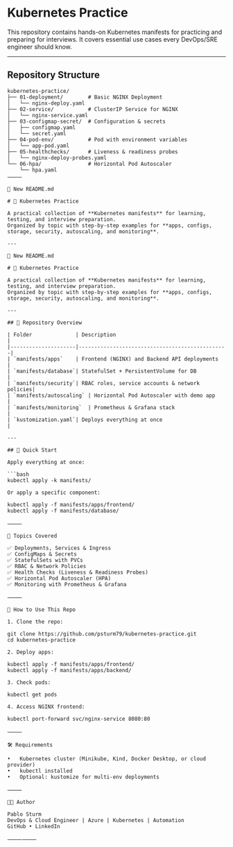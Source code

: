 #  Kubernetes Practice

This repository contains hands-on Kubernetes manifests for practicing and preparing for interviews. It covers essential use cases every DevOps/SRE engineer should know.

---

##  Repository Structure

```text
kubernetes-practice/
├── 01-deployment/        # Basic NGINX Deployment
│   └── nginx-deploy.yaml
├── 02-service/           # ClusterIP Service for NGINX
│   └── nginx-service.yaml
├── 03-configmap-secret/  # Configuration & secrets
│   ├── configmap.yaml
│   └── secret.yaml
├── 04-pod-env/           # Pod with environment variables
│   └── app-pod.yaml
├── 05-healthchecks/      # Liveness & readiness probes
│   └── nginx-deploy-probes.yaml
└── 06-hpa/               # Horizontal Pod Autoscaler
    └── hpa.yaml
⸻

📝 New README.md

# 🚀 Kubernetes Practice

A practical collection of **Kubernetes manifests** for learning, testing, and interview preparation.  
Organized by topic with step-by-step examples for **apps, configs, storage, security, autoscaling, and monitoring**.

---

📝 New README.md

# 🚀 Kubernetes Practice

A practical collection of **Kubernetes manifests** for learning, testing, and interview preparation.  
Organized by topic with step-by-step examples for **apps, configs, storage, security, autoscaling, and monitoring**.

---

## 📂 Repository Overview

| Folder              | Description                                    |
|---------------------|------------------------------------------------|
| `manifests/apps`    | Frontend (NGINX) and Backend API deployments   |
| `manifests/database`| StatefulSet + PersistentVolume for DB          |
| `manifests/security`| RBAC roles, service accounts & network policies|
| `manifests/autoscaling` | Horizontal Pod Autoscaler with demo app    |
| `manifests/monitoring`  | Prometheus & Grafana stack                 |
| `kustomization.yaml`| Deploys everything at once                     |

---

## 🚀 Quick Start

Apply everything at once:

```bash
kubectl apply -k manifests/

Or apply a specific component:

kubectl apply -f manifests/apps/frontend/
kubectl apply -f manifests/database/

⸻

🎯 Topics Covered

✅ Deployments, Services & Ingress
✅ ConfigMaps & Secrets
✅ StatefulSets with PVCs
✅ RBAC & Network Policies
✅ Health Checks (Liveness & Readiness Probes)
✅ Horizontal Pod Autoscaler (HPA)
✅ Monitoring with Prometheus & Grafana

⸻

📖 How to Use This Repo

1. Clone the repo:

git clone https://github.com/psturm79/kubernetes-practice.git
cd kubernetes-practice

2. Deploy apps:

kubectl apply -f manifests/apps/frontend/
kubectl apply -f manifests/apps/backend/

3. Check pods:

kubectl get pods

4. Access NGINX frontend:

kubectl port-forward svc/nginx-service 8080:80

⸻

🛠️ Requirements

•	Kubernetes cluster (Minikube, Kind, Docker Desktop, or cloud provider)
•	kubectl installed
•	Optional: kustomize for multi-env deployments

⸻

👨‍💻 Author

Pablo Sturm
DevOps & Cloud Engineer | Azure | Kubernetes | Automation
GitHub • LinkedIn

⸻⸻
